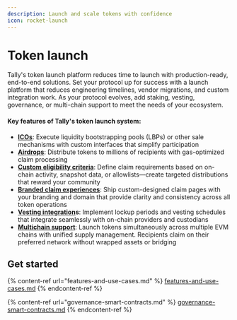 ```yaml
---
description: Launch and scale tokens with confidence
icon: rocket-launch
---
```


# Token launch

Tally's token launch platform reduces time to launch with production-ready, end-to-end solutions. Set your protocol up for success with a launch platform that reduces engineering timelines, vendor migrations, and custom integration work. As your protocol evolves, add staking, vesting, governance, or multi-chain support to meet the needs of your ecosystem.

#### **Key features of Tally's token launch system:** <a href="#h-key-features-of-tallys-token-launch-system" id="h-key-features-of-tallys-token-launch-system"></a>

* [**ICOs**](https://docs.tally.xyz/tally-features/launch#ico): Execute liquidity bootstrapping pools (LBPs) or other sale mechanisms with custom interfaces that simplify participation
* [**Airdrops**](https://docs.tally.xyz/tally-features/launch#airdrop): Distribute tokens to millions of recipients with gas-optimized claim processing
* [**Custom eligibility criteria**](https://docs.tally.xyz/tally-features/launch#eligibility-criteria): Define claim requirements based on on-chain activity, snapshot data, or allowlists—create targeted distributions that reward your community
* [**Branded claim experiences**](https://docs.tally.xyz/tally-features/launch#custom-interfaces): Ship custom-designed claim pages with your branding and domain that provide clarity and consistency across all token operations
* [**Vesting integration**](https://docs.tally.xyz/tally-features/launch#vesting-and-compliance)**s**: Implement lockup periods and vesting schedules that integrate seamlessly with on-chain providers and custodians
* [**Multichain support**](https://docs.tally.xyz/tally-features/launch#multichain-support): Launch tokens simultaneously across multiple EVM chains with unified supply management. Recipients claim on their preferred network without wrapped assets or bridging

## Get started

{% content-ref url="features-and-use-cases.md" %}
[features-and-use-cases.md](features-and-use-cases.md)
{% endcontent-ref %}

{% content-ref url="governance-smart-contracts.md" %}
[governance-smart-contracts.md](governance-smart-contracts.md)
{% endcontent-ref %}









